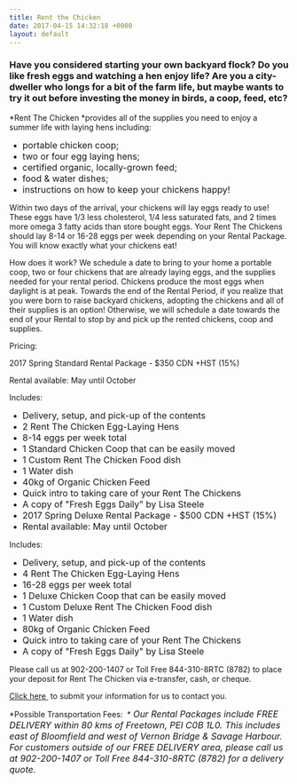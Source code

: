 ```yaml
---
title: Rent the Chicken
date: 2017-04-15 14:32:18 +0000
layout: default
---
```



### Have you considered starting your own backyard flock?  Do you like fresh eggs and watching a hen enjoy life?  Are you a city-dweller who longs for a bit of the farm life, but maybe wants to try it out before investing the money in birds, a coop, feed, etc?

*Rent The Chicken *provides all of the supplies you need to enjoy a summer life with laying hens including:


* <span style="font-size: 1rem;">portable chicken coop;</span>
* <span style="font-size: 1rem;">two or four egg laying hens;</span>
* <span style="font-size: 1rem;">certified organic, locally-grown feed;</span>
* <span style="font-size: 1rem;">food &amp; water dishes;</span>
* <span style="font-size: 1rem;">instructions on how to keep your chickens happy!</span>



Within two days of the arrival, your chickens will lay eggs ready to use!  These eggs have 1/3 less cholesterol, 1/4 less saturated fats, and 2 times more omega 3 fatty acids than store bought eggs.  Your Rent The Chickens should lay 8-14 or 16-28 eggs per week depending on your Rental Package.  You will know exactly what your chickens eat!

How does it work?  We schedule a date to bring to your home a portable coop, two or four chickens that are already laying eggs, and the supplies needed for your rental period.  Chickens produce the most eggs when daylight is at peak. Towards the end of the Rental Period, if you realize that you were born to raise backyard chickens, adopting the chickens and all of their supplies is an option! Otherwise, we will schedule a date towards the end of your Rental to stop by and pick up the rented chickens, coop and supplies.

Pricing:

2017 Spring Standard Rental Package - $350 CDN +HST (15%)

Rental available: May until October

Includes:


* <span style="font-size: 1rem;">Delivery, setup, and pick-up of the contents</span>
* <span style="font-size: 1rem;">2 Rent The Chicken Egg-Laying Hens</span>
* <span style="font-size: 1rem;">8-14 eggs per week total</span>
* <span style="font-size: 1rem;">1 Standard Chicken Coop that can be easily moved</span>
* <span style="font-size: 1rem;">1 Custom Rent The Chicken Food dish</span>
* <span style="font-size: 1rem;">1 Water dish</span>
* <span style="font-size: 1rem;">40kg of Organic Chicken Feed</span>
* <span style="font-size: 1rem;">Quick intro to taking care of your Rent The Chickens</span>
* <span style="font-size: 1rem;">A copy of "Fresh Eggs Daily" by Lisa Steele</span>
* <span style="font-size: 1rem;">2017 Spring Deluxe Rental Package - $500 CDN +HST (15%)</span>
* <span style="font-size: 1rem;">Rental available: May until October</span>



Includes:


* <span style="font-size: 1rem;">Delivery, setup, and pick-up of the contents</span>
* <span style="font-size: 1rem;">4 Rent The Chicken Egg-Laying Hens</span>
* <span style="font-size: 1rem;">16-28 eggs per week total</span>
* <span style="font-size: 1rem;">1 Deluxe Chicken Coop that can be easily moved</span>
* <span style="font-size: 1rem;">1 Custom Deluxe Rent The Chicken Food dish</span>
* <span style="font-size: 1rem;">1 Water dish</span>
* <span style="font-size: 1rem;">80kg of Organic Chicken Feed</span>
* <span style="font-size: 1rem;">Quick intro to taking care of your Rent The Chickens</span>
* <span style="font-size: 1rem;">A copy of "Fresh Eggs Daily" by Lisa Steele</span>



Please call us at 902-200-1407 or Toll Free 844-310-8RTC (8782) to place your deposit for Rent The Chicken via e-transfer, cash, or cheque.

<a href="https://docs.google.com/forms/d/e/1FAIpQLSfPVz252nCtVd1i6Stwn78jXOx85tgjqFBT61aIE5tCkzh3-A/viewform?c=0&amp;w=1">Click here </a> to submit your information for us to contact you.

*Possible Transportation Fees:  *
<i style="font-size: 1rem;">Our Rental Packages include FREE DELIVERY within 80 kms of Freetown, PEI C0B 1L0. This includes east of Bloomfield and west of Vernon Bridge &amp; Savage Harbour. For customers outside of our FREE DELIVERY area, please call us at 902-200-1407 or Toll Free 844-310-8RTC (8782) for a delivery quote.&nbsp;</i>
